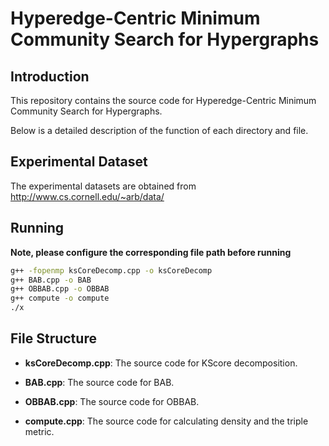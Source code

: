 # Hyperedge-Centric Minimum Community Search for Hypergraphs

## Introduction

This repository contains the source code for Hyperedge-Centric Minimum Community Search for Hypergraphs.

Below is a detailed description of the function of each directory and file.

## Experimental Dataset

The experimental datasets are obtained from http://www.cs.cornell.edu/~arb/data/

## Running

**Note, please configure the corresponding file path before running**

```bash
g++ -fopenmp ksCoreDecomp.cpp -o ksCoreDecomp
g++ BAB.cpp -o BAB 
g++ OBBAB.cpp -o OBBAB
g++ compute -o compute
./x
```


## File Structure

- **ksCoreDecomp.cpp**: The source code for KScore decomposition.

- **BAB.cpp**: The source code for BAB.

- **OBBAB.cpp**: The source code for OBBAB.

- **compute.cpp**: The source code for calculating density and the triple metric.

